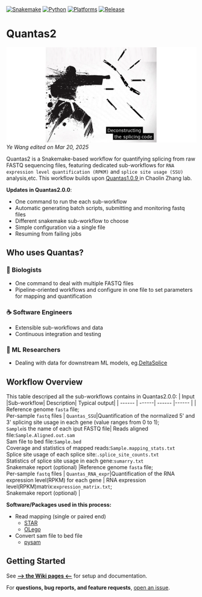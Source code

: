 [![Snakemake](https://img.shields.io/badge/snakemake-7.32.4-brightgreen.svg)](https://snakemake.github.io)
[![Python](https://img.shields.io/badge/python-3.8.20-blue.svg)](https://www.python.org)
[![Platforms](https://img.shields.io/badge/platform-linux--64-lightgrey)](https://github.com/moiexpositoalonsolab/Quantas/releases)
[![Release](https://img.shields.io/badge/release-2.0.0-orange.svg)](https://github.com/moiexpositoalonsolab/Quantas/releases)

# Quantas2

![Splicing logo](quantas2.png)
*Ye Wang edited on Mar 20, 2025*


Quantas2 is a Snakemake-based workflow for quantifying splicing from raw FASTQ sequencing files, featuring dedicated sub-workflows for `RNA expression level quantification (RPKM)` and `splice site usage (SSU)` analysis,etc. This workflow builds upon [Quantas1.0.9 ](https://zhanglab.c2b2.columbia.edu/index.php/Quantas_Documentation) in Chaolin Zhang lab.

**Updates in Quantas2.0.0**:

  - One command to run the each sub-workflow
  - Automatic generating batch scripts, submitting and monitoring fastq files
  - Different snakemake sub-workflow to choose
  - Simple configuration via a single file
  - Resuming from failing jobs

## Who uses Quantas?

### 🧬 Biologists 
* One command to deal with multiple FASTQ files
* Pipeline-oriented workflows and configure in one file to set  parameters for mapping and quantification

### ☕ Software Engineers
* Extensible sub-workflows and data
* Continuous integration and testing

### 🤖 ML Researchers 
* Dealing with data for downstream ML models, eg.[DeltaSplice](https://github.com/chaolinzhanglab/DeltaSplice) 


Workflow Overview
-------------------
This table descriped all the sub-workflows contains in Quantas2.0.0:
| Input |Sub-workflow| Description| Typical output|
| ------ | ------| ------ |------ |
| Reference genome `fasta` file; <br> Per-sample `fastq` files | `Quantas_SSU`|Quantification of the normalized 5' and 3' splicing site usage in each gene (value ranges from 0 to 1); <br>`Sample`is the name of each iput FASTQ file|  Reads aligned file:`Sample.Aligned.out.sam` <br>  Sam file to bed file:`Sample.bed` <br> Coverage and statistics of mapped reads:`Sample.mapping_stats.txt` <br> Splice site usage of each splice site:`.splice_site_counts.txt` <br> Statistics of splice site usage in each gene:`sumarry.txt` <br>Snakemake report (optional) 
|Reference genome `fasta` file; <br> Per-sample `fastq` files | `Quantas_RNA_expr`|Quantification of the RNA expression level(RPKM) for each gene | RNA expression level(RPKM)matrix:`expression_matrix.txt`; <br> Snakemake report (optional) | 

**Software/Packages used in this process:**

  - Read mapping (single or paired end)
    - [STAR](https://github.com/alexdobin/STAR)
    - [OLego](https://zhanglab.c2b2.columbia.edu/index.php/OLego)
  - Convert sam file to bed file
    - [pysam](https://github.com/pysam-developers/pysam)

Getting Started
-------------------
See [**--&gt; the Wiki pages &lt;--**](https://github.com/yw4291/Quantas2.0/wiki) for setup and documentation.

For **questions, bug reports, and feature requests**,
[open an issue](https://github.com/yw4291/Quantas2.0/issues).
